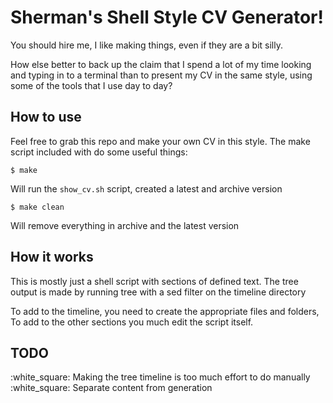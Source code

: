 # Sherman's Shell Style CV Generator!

You should hire me, I like making things, even if they are a bit silly.

How else better to back up the claim that I spend a lot of my time looking and
typing in to a terminal than to present my CV in the same style, using some of
the tools that I use day to day? 

## How to use

Feel free to grab this repo and make your own CV in this style. 
The make script included with do some useful things:

    $ make 

Will run the `show_cv.sh` script, created a latest and archive version

    $ make clean

Will remove everything in archive and the latest version

## How it works

This is mostly just a shell script with sections of defined text. The tree
output is made by running tree with a sed filter on the timeline directory

To add to the timeline, you need to create the appropriate files and folders,
To add to the other sections you much edit the script itself. 

## TODO

:white_square: Making the tree timeline is too much effort to do manually
:white_square: Separate content from generation

